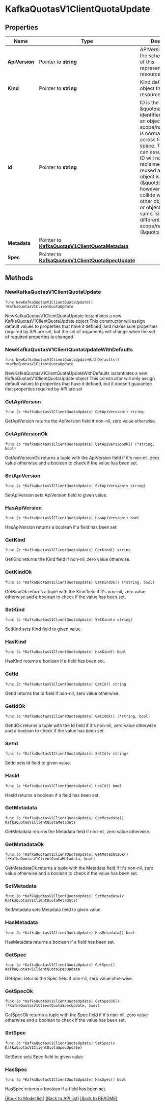 # KafkaQuotasV1ClientQuotaUpdate

## Properties

Name | Type | Description | Notes
------------ | ------------- | ------------- | -------------
**ApiVersion** | Pointer to **string** | APIVersion defines the schema version of this representation of a resource. | [optional] [readonly] 
**Kind** | Pointer to **string** | Kind defines the object this REST resource represents. | [optional] [readonly] 
**Id** | Pointer to **string** | ID is the \&quot;natural identifier\&quot; for an object within its scope/namespace; it is normally unique across time but not space. That is, you can assume that the ID will not be reclaimed and reused after an object is deleted (\&quot;time\&quot;); however, it may collide with IDs for other object &#x60;kinds&#x60; or objects of the same &#x60;kind&#x60; within a different scope/namespace (\&quot;space\&quot;). | [optional] [readonly] 
**Metadata** | Pointer to [**KafkaQuotasV1ClientQuotaMetadata**](KafkaQuotasV1ClientQuotaMetadata.md) |  | [optional] 
**Spec** | Pointer to [**KafkaQuotasV1ClientQuotaSpecUpdate**](KafkaQuotasV1ClientQuotaSpecUpdate.md) |  | [optional] 

## Methods

### NewKafkaQuotasV1ClientQuotaUpdate

`func NewKafkaQuotasV1ClientQuotaUpdate() *KafkaQuotasV1ClientQuotaUpdate`

NewKafkaQuotasV1ClientQuotaUpdate instantiates a new KafkaQuotasV1ClientQuotaUpdate object
This constructor will assign default values to properties that have it defined,
and makes sure properties required by API are set, but the set of arguments
will change when the set of required properties is changed

### NewKafkaQuotasV1ClientQuotaUpdateWithDefaults

`func NewKafkaQuotasV1ClientQuotaUpdateWithDefaults() *KafkaQuotasV1ClientQuotaUpdate`

NewKafkaQuotasV1ClientQuotaUpdateWithDefaults instantiates a new KafkaQuotasV1ClientQuotaUpdate object
This constructor will only assign default values to properties that have it defined,
but it doesn't guarantee that properties required by API are set

### GetApiVersion

`func (o *KafkaQuotasV1ClientQuotaUpdate) GetApiVersion() string`

GetApiVersion returns the ApiVersion field if non-nil, zero value otherwise.

### GetApiVersionOk

`func (o *KafkaQuotasV1ClientQuotaUpdate) GetApiVersionOk() (*string, bool)`

GetApiVersionOk returns a tuple with the ApiVersion field if it's non-nil, zero value otherwise
and a boolean to check if the value has been set.

### SetApiVersion

`func (o *KafkaQuotasV1ClientQuotaUpdate) SetApiVersion(v string)`

SetApiVersion sets ApiVersion field to given value.

### HasApiVersion

`func (o *KafkaQuotasV1ClientQuotaUpdate) HasApiVersion() bool`

HasApiVersion returns a boolean if a field has been set.

### GetKind

`func (o *KafkaQuotasV1ClientQuotaUpdate) GetKind() string`

GetKind returns the Kind field if non-nil, zero value otherwise.

### GetKindOk

`func (o *KafkaQuotasV1ClientQuotaUpdate) GetKindOk() (*string, bool)`

GetKindOk returns a tuple with the Kind field if it's non-nil, zero value otherwise
and a boolean to check if the value has been set.

### SetKind

`func (o *KafkaQuotasV1ClientQuotaUpdate) SetKind(v string)`

SetKind sets Kind field to given value.

### HasKind

`func (o *KafkaQuotasV1ClientQuotaUpdate) HasKind() bool`

HasKind returns a boolean if a field has been set.

### GetId

`func (o *KafkaQuotasV1ClientQuotaUpdate) GetId() string`

GetId returns the Id field if non-nil, zero value otherwise.

### GetIdOk

`func (o *KafkaQuotasV1ClientQuotaUpdate) GetIdOk() (*string, bool)`

GetIdOk returns a tuple with the Id field if it's non-nil, zero value otherwise
and a boolean to check if the value has been set.

### SetId

`func (o *KafkaQuotasV1ClientQuotaUpdate) SetId(v string)`

SetId sets Id field to given value.

### HasId

`func (o *KafkaQuotasV1ClientQuotaUpdate) HasId() bool`

HasId returns a boolean if a field has been set.

### GetMetadata

`func (o *KafkaQuotasV1ClientQuotaUpdate) GetMetadata() KafkaQuotasV1ClientQuotaMetadata`

GetMetadata returns the Metadata field if non-nil, zero value otherwise.

### GetMetadataOk

`func (o *KafkaQuotasV1ClientQuotaUpdate) GetMetadataOk() (*KafkaQuotasV1ClientQuotaMetadata, bool)`

GetMetadataOk returns a tuple with the Metadata field if it's non-nil, zero value otherwise
and a boolean to check if the value has been set.

### SetMetadata

`func (o *KafkaQuotasV1ClientQuotaUpdate) SetMetadata(v KafkaQuotasV1ClientQuotaMetadata)`

SetMetadata sets Metadata field to given value.

### HasMetadata

`func (o *KafkaQuotasV1ClientQuotaUpdate) HasMetadata() bool`

HasMetadata returns a boolean if a field has been set.

### GetSpec

`func (o *KafkaQuotasV1ClientQuotaUpdate) GetSpec() KafkaQuotasV1ClientQuotaSpecUpdate`

GetSpec returns the Spec field if non-nil, zero value otherwise.

### GetSpecOk

`func (o *KafkaQuotasV1ClientQuotaUpdate) GetSpecOk() (*KafkaQuotasV1ClientQuotaSpecUpdate, bool)`

GetSpecOk returns a tuple with the Spec field if it's non-nil, zero value otherwise
and a boolean to check if the value has been set.

### SetSpec

`func (o *KafkaQuotasV1ClientQuotaUpdate) SetSpec(v KafkaQuotasV1ClientQuotaSpecUpdate)`

SetSpec sets Spec field to given value.

### HasSpec

`func (o *KafkaQuotasV1ClientQuotaUpdate) HasSpec() bool`

HasSpec returns a boolean if a field has been set.


[[Back to Model list]](../README.md#documentation-for-models) [[Back to API list]](../README.md#documentation-for-api-endpoints) [[Back to README]](../README.md)


